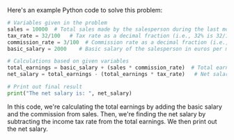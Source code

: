 Here's an example Python code to solve this problem:

```python
# Variables given in the problem
sales = 10000  # Total sales made by the salesperson during the last month
tax_rate = 32/100   # Tax rate as a decimal fraction (i.e., 32% is 32/100)
commission_rate = 3/100  # Commission rate as a decimal fraction (i.e., 3% is 3/100)
basic_salary = 2000    # Basic salary of the salesperson in euros per month

# Calculations based on given variables
total_earnings = basic_salary + (sales * commission_rate)  # Total earnings including the basic salary and the commission from sales
net_salary = total_earnings - (total_earnings * tax_rate)   # Net salary after deducting income tax 

# Print out final result
print("The net salary is: ", net_salary)
```
In this code, we're calculating the total earnings by adding the basic salary and the commission from sales. Then, we're finding the net salary by subtracting the income tax rate from the total earnings. We then print out the net salary.